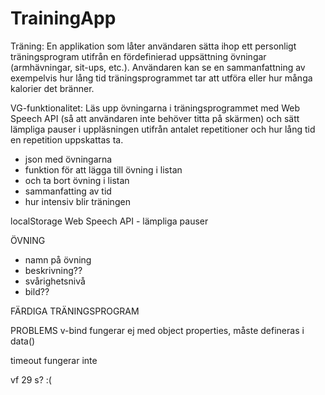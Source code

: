 # TrainingApp

Träning: En applikation som låter användaren sätta ihop ett personligt träningsprogram utifrån en fördefinierad uppsättning övningar (armhävningar, sit-ups, etc.). Användaren kan se en sammanfattning av exempelvis hur lång tid träningsprogrammet tar att utföra eller hur många kalorier det bränner.

VG-funktionalitet: Läs upp övningarna i träningsprogrammet med Web Speech API (så att användaren inte behöver titta på skärmen) och sätt lämpliga pauser i uppläsningen utifrån antalet repetitioner och hur lång tid en repetition uppskattas ta.


- json med övningarna
- funktion för att lägga till övning i listan
- och ta bort övning i listan
- sammanfatting av tid
- hur intensiv blir träningen

localStorage
Web Speech API - lämpliga pauser

ÖVNING
- namn på övning
- beskrivning??
- svårighetsnivå
- bild??

FÄRDIGA TRÄNINGSPROGRAM




PROBLEMS
v-bind fungerar ej med object properties, måste defineras i data()

timeout fungerar inte

vf 29 s? :(
